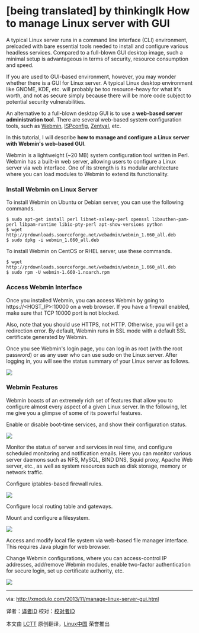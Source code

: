 [being translated] by thinkinglk
How to manage Linux server with GUI
================================================================================
A typical Linux server runs in a command line interface (CLI) environment, preloaded with bare essential tools needed to install and configure various headless services. Compared to a full-blown GUI desktop image, such a minimal setup is advantageous in terms of security, resource consumption and speed.

If you are used to GUI-based environment, however, you may wonder whether there is a GUI for Linux server. A typical Linux desktop environment like GNOME, KDE, etc. will probably be too resource-heavy for what it's worth, and not as secure simply because there will be more code subject to potential security vulnerabilities.

An alternative to a full-blown desktop GUI is to use a **web-based server administration tool**. There are several web-based system configuration tools, such as [Webmin][1], [ISPconfig][2], [Zentyal][3], etc.

In this tutorial, I will describe **how to manage and configure a Linux server with Webmin's web-based GUI**.

Webmin is a lightweight (~20 MB) system configuration tool written in Perl. Webmin has a built-in web server, allowing users to configure a Linux server via web interface. One of its strength is its modular architecture where you can load modules to Webmin to extend its functionality.

### Install Webmin on Linux Server ###

To install Webmin on Ubuntu or Debian server, you can use the following commands.

    $ sudo apt-get install perl libnet-ssleay-perl openssl libauthen-pam-perl libpam-runtime libio-pty-perl apt-show-versions python
    $ wget http://prdownloads.sourceforge.net/webadmin/webmin_1.660_all.deb
    $ sudo dpkg -i webmin_1.660_all.deb 

To install Webmin on CentOS or RHEL server, use these commands.

    $ wget http://prdownloads.sourceforge.net/webadmin/webmin_1.660_all.deb
    $ sudo rpm -U webmin-1.660-1.noarch.rpm 

### Access Webmin Interface ###

Once you installed Webmin, you can access Webmin by going to https://<HOST_IP>:10000 on a web browser. If you have a firewall enabled, make sure that TCP 10000 port is not blocked.

Also, note that you should use HTTPS, not HTTP. Otherwise, you will get a redirection error. By default, Webmin runs in SSL mode with a default SSL certificate generated by Webmin.

Once you see Webmin's login page, you can log in as root (with the root password) or as any user who can use sudo on the Linux server. After logging in, you will see the status summary of your Linux server as follows.

[![](http://farm4.staticflickr.com/3803/10937800943_e1ac465c3f_z.jpg)][4]

### Webmin Features ###

Webmin boasts of an extremely rich set of features that allow you to configure almost every aspect of a given Linux server. In the following, let me give you a glimpse of some of its powerful features.

Enable or disable boot-time services, and show their configuration status.

[![](http://farm8.staticflickr.com/7437/10937589506_7abcaac10e_z.jpg)][5]

Monitor the status of server and services in real time, and configure scheduled monitoring and notification emails. Here you can monitor various server daemons such as NFS, MySQL, BIND DNS, Squid proxy, Apache Web server, etc., as well as system resources such as disk storage, memory or network traffic.

Configure iptables-based firewall rules.

[![](http://farm4.staticflickr.com/3679/10937801173_61cd4b11a3_z.jpg)][6]

Configure local routing table and gateways.

Mount and configure a filesystem.

[![](http://farm4.staticflickr.com/3710/10937589556_9fd192cdb9_z.jpg)][7]

Access and modify local file system via web-based file manager interface. This requires Java plugin for web browser.

Change Webmin configurations, where you can access-control IP addresses, add/remove Webmin modules, enable two-factor authentication for secure login, set up certificate authority, etc.

[![](http://farm8.staticflickr.com/7317/10937532015_b5e1263496_z.jpg)][8]

--------------------------------------------------------------------------------

via: http://xmodulo.com/2013/11/manage-linux-server-gui.html

译者：[译者ID](https://github.com/译者ID) 校对：[校对者ID](https://github.com/校对者ID)

本文由 [LCTT](https://github.com/LCTT/TranslateProject) 原创翻译，[Linux中国](http://linux.cn/) 荣誉推出

[1]:http://www.webmin.com/
[2]:http://www.ispconfig.org/
[3]:http://www.zentyal.org/
[4]:http://www.flickr.com/photos/xmodulo/10937800943/
[5]:http://www.flickr.com/photos/xmodulo/10937589506/
[6]:http://www.flickr.com/photos/xmodulo/10937801173/
[7]:http://www.flickr.com/photos/xmodulo/10937589556/
[8]:http://www.flickr.com/photos/xmodulo/10937532015/